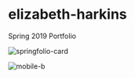 # elizabeth-harkins
Spring 2019 Portfolio

![springfolio-card](https://user-images.githubusercontent.com/44883733/54650067-0cf40280-4a83-11e9-9aad-2782b43f5767.png)

![mobile-b](https://user-images.githubusercontent.com/44883733/60038660-f1505780-9682-11e9-8b6f-22cc2a505999.png)
